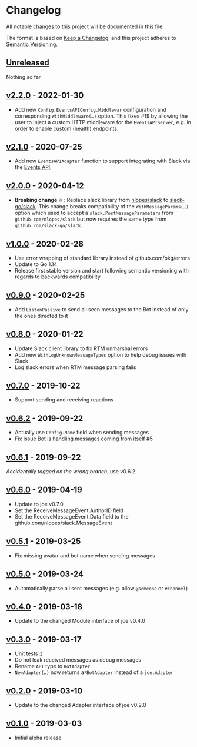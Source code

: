 # Changelog
All notable changes to this project will be documented in this file.

The format is based on [Keep a Changelog](https://keepachangelog.com/en/1.0.0/),
and this project adheres to [Semantic Versioning](https://semver.org/spec/v2.0.0.html).

## [Unreleased]
Nothing so far

## [v2.2.0] - 2022-01-30
- Add new `Config.EventsAPIConfig.Middlewar` configuration and corresponding `WithMiddleware(…)` option.
  This fixes #19 by allowing the user to inject a custom HTTP middleware for the
  `EventsAPIServer`, e.g. in order to enable custom (health) endpoints.

## [v2.1.0] - 2020-07-25
- Add new `EventsAPIAdapter` function to support integrating with Slack via the 
  [Events API](https://api.slack.com/events-api).

## [v2.0.0] - 2020-04-12
- **Breaking change** :fire: : Replace slack library from [nlopes/slack](https://github.com/nlopes/slack)
  to [slack-go/slack](https://github.com/slack-go/slack). This change breaks
  compatibility of the `WithMessageParams(…)` option which used to accept a
  `slack.PostMessageParameters` from `github.com/nlopes/slack` but now requires
  the same type from `github.com/slack-go/slack`. 

## [v1.0.0] - 2020-02-28
- Use error wrapping of standard library instead of github.com/pkg/errors
- Update to Go 1.14
- Release first stable version and start following semantic versioning with regards to backwards compatibility

## [v0.9.0] - 2020-02-25
- Add `ListenPassive` to send all seen messages to the Bot instead of only the ones directed to it 

## [v0.8.0] - 2020-01-22
- Update Slack client library to fix RTM unmarshal errors
- Add new `WithLogUnknownMessageTypes` option to help debug issues with Slack
- Log slack errors when RTM message parsing fails

## [v0.7.0] - 2019-10-22
- Support sending and receiving reactions

## [v0.6.2] - 2019-09-22
- Actually use `Config.Name` field when sending messages
- Fix issue [Bot is handling messages coming from itself #5](https://github.com/go-joe/slack-adapter/issues/5)

## [v0.6.1] - 2019-09-22
*Accidentally tagged on the wrong branch*, use v0.6.2

## [v0.6.0] - 2019-04-19
- Update to joe v0.7.0
- Set the ReceiveMessageEvent.AuthorID field
- Set the ReceiveMessageEvent.Data field to the github.com/nlopes/slack.MessageEvent

## [v0.5.1] - 2019-03-25
- Fix missing avatar and bot name when sending messages

## [v0.5.0] - 2019-03-24
- Automatically parse all sent messages (e.g. allow `@someone` or `#channel`)

## [v0.4.0] - 2019-03-18
- Update to the changed Module interface of joe v0.4.0

## [v0.3.0] - 2019-03-17
- Unit tests :)
- Do not leak received messages as debug messages
- Rename `API` type to `BotAdapter`
- `NewAdapter(…)` now returns a`*BotAdapter` instead of a `joe.Adapter`

## [v0.2.0] - 2019-03-10
- Update to the changed Adapter interface of joe v0.2.0

## [v0.1.0] - 2019-03-03
- Initial alpha release

[Unreleased]: https://github.com/go-joe/slack-adapter/compare/v2.2.0...HEAD
[v2.2.0]: https://github.com/go-joe/slack-adapter/compare/v2.1.0...v2.2.0
[v2.1.0]: https://github.com/go-joe/slack-adapter/compare/v2.0.0...v2.1.0
[v2.0.0]: https://github.com/go-joe/slack-adapter/compare/v1.0.0...v2.0.0
[v1.0.0]: https://github.com/go-joe/slack-adapter/compare/v0.9.0...v1.0.0
[v0.9.0]: https://github.com/go-joe/slack-adapter/compare/v0.8.0...v0.9.0
[v0.8.0]: https://github.com/go-joe/slack-adapter/compare/v0.7.0...v0.8.0
[v0.7.0]: https://github.com/go-joe/slack-adapter/compare/v0.6.2...v0.7.0
[v0.6.2]: https://github.com/go-joe/slack-adapter/compare/v0.6.0...v0.6.2
[v0.6.1]: https://github.com/go-joe/slack-adapter/compare/v0.6.0...v0.6.1
[v0.6.0]: https://github.com/go-joe/slack-adapter/compare/v0.5.1...v0.6.0
[v0.5.1]: https://github.com/go-joe/slack-adapter/compare/v0.5.0...v0.5.1
[v0.5.0]: https://github.com/go-joe/slack-adapter/compare/v0.4.0...v0.5.0
[v0.4.0]: https://github.com/go-joe/slack-adapter/compare/v0.3.0...v0.4.0
[v0.3.0]: https://github.com/go-joe/slack-adapter/compare/v0.2.0...v0.3.0
[v0.2.0]: https://github.com/go-joe/slack-adapter/compare/v0.1.0...v0.2.0
[v0.1.0]: https://github.com/go-joe/slack-adapter/releases/tag/v0.1.0
